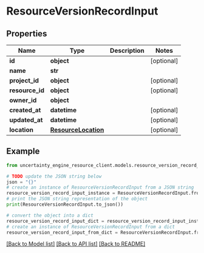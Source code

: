 # ResourceVersionRecordInput


## Properties

Name | Type | Description | Notes
------------ | ------------- | ------------- | -------------
**id** | **object** |  | [optional] 
**name** | **str** |  | 
**project_id** | **object** |  | [optional] 
**resource_id** | **object** |  | [optional] 
**owner_id** | **object** |  | 
**created_at** | **datetime** |  | [optional] 
**updated_at** | **datetime** |  | [optional] 
**location** | [**ResourceLocation**](ResourceLocation.md) |  | [optional] 

## Example

```python
from uncertainty_engine_resource_client.models.resource_version_record_input import ResourceVersionRecordInput

# TODO update the JSON string below
json = "{}"
# create an instance of ResourceVersionRecordInput from a JSON string
resource_version_record_input_instance = ResourceVersionRecordInput.from_json(json)
# print the JSON string representation of the object
print(ResourceVersionRecordInput.to_json())

# convert the object into a dict
resource_version_record_input_dict = resource_version_record_input_instance.to_dict()
# create an instance of ResourceVersionRecordInput from a dict
resource_version_record_input_from_dict = ResourceVersionRecordInput.from_dict(resource_version_record_input_dict)
```
[[Back to Model list]](../README.md#documentation-for-models) [[Back to API list]](../README.md#documentation-for-api-endpoints) [[Back to README]](../README.md)


